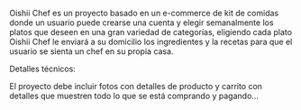Oishii Chef es un proyecto basado en un e-commerce de kit de comidas donde un usuario puede crearse una cuenta y elegir semanalmente los platos que deseen en una gran variedad de categorías, eligiendo cada plato Oishii Chef le enviará a su domicilio los ingredientes y la recetas para que el usuario se sienta un chef en su propia casa.

Detalles técnicos:

El proyecto debe incluir fotos con detalles de producto y carrito con detalles que muestren todo lo que se está comprando y pagando...